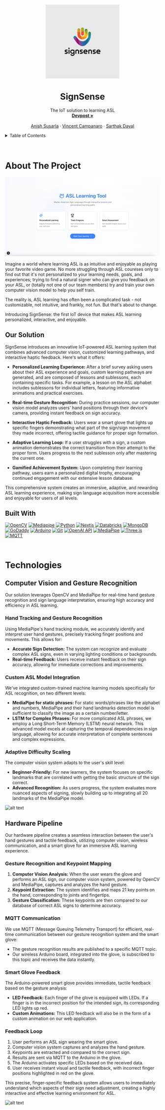 
<a name="readme-top"></a>
<!-- PROJECT LOGO -->
<br />
<div align="center">
    <img src="images/signsense.png" alt="Logo" height="240">

  <h1 align="center">SignSense</h1>

  <p align="center">
    The IoT solution to learning ASL
    <br />
    <a href="https://devpost.com/software/sign-sense"><strong>Devpost »</strong></a>
    <br />
    <br />
    <a href="https://www.linkedin.com/in/anishsusarla/">Anish Susarla</a>
    ·
    <a href="https://www.linkedin.com/in/vincentcampanaro/">Vincent Campanaro</a>
    ·
    <a href="https://www.linkedin.com/in/sarthakdayal/">Sarthak Dayal</a>
  </p>
</div>



<!-- TABLE OF CONTENTS -->
<details>
  <summary>Table of Contents</summary>
  <ol>
    <li>
      <a href="#about-the-project">About The Project</a>
      <ul>
        <li><a href="#built-with">Built With</a></li>
      </ul>
    </li>
    <li>
      <a href="#technologies">Core Technologies</a>
      <ul>
        <li><a href="#roboflow">Mediapipe</a></li>
        <li><a href="#streamlit">Three.js</a></li>
        <li><a href="#matlab">Arduino</a></li>
        <li><a href="#optimizations">Next.js</a></li>
      </ul>
    </li>
    <li><a href="#acknowledgments">Acknowledgments</a></li>
  </ol>
</details>
<br><br>



<!-- ABOUT THE PROJECT -->
# About The Project

![alt text](images/dashboard.png)

Imagine a world where learning ASL is as intuitive and enjoyable as playing your favorite video game. No more struggling through ASL coureses only to find out that it's not personalized to your learning needs, goals, and experiences; trying to find a natural signer who can give you feedback on your ASL, or (totally not one of our team members) try and train your own computer vision model to help you self train.

The reality is, ASL learning has often been a complicated task - not customizable, not intuitive, and frankly, not fun. But that's about to change.

Introducing SignSense: the first IoT device that makes ASL learning personalized, interactive, and enjoyable.

## Our Solution

SignSense introduces an innovative IoT-powered ASL learning system that combines advanced computer vision, customized learning pathways, and interactive haptic feedback. Here's what it offers:

- **Personalized Learning Experience:** After a brief survey asking users about their ASL experience and goals, custom learning pathways are generated, and are composed of lessons and sublessons, each containing specific tasks. For example, a lesson on the ASL alphabet includes sublessons for individual letters, featuring informative animations and practical exercises.

- **Real-time Gesture Recognition:** During practice sessions, our computer vision model analyzes users' hand positions through their device's camera, providing instant feedback on sign accuracy.

- **Interactive Haptic Feedback:** Users wear a smart glove that lights up specific fingers demonstrating what part of the sign/sign movement they made incorrect, offering tactile guidance for proper sign formation.

- **Adaptive Learning Loop:** If a user struggles with a sign, a custom animation demonstrates the correct transition from their attempt to the proper form. Users progress to the next sublesson only after mastering the current one.

- **Gamified Achievement System:** Upon completing their learning pathway, users earn a personalized digital trophy, encouraging continued engagement with our extensive lesson database.

This comprehensive system creates an immersive, adaptive, and rewarding ASL learning experience, making sign language acquisition more accessible and enjoyable for users of all levels.


## Built With

[![OpenCV][OpenCV]][OpenCV-url]
[![Mediapipe][Mediapipe]][Mediapipe-url]
[![Python][Python]][Python-url]
[![Nextjs][Nextjs]][Nextjs-url]
[![Databricks][Databricks]][Databricks-url]
[![MongoDB][MongoDB]][MongoDB-url]
[![GoDaddy][GoDaddy]][GoDaddy-url]
[![Arduino][Arduino]][Arduino-url]
[![Git][Git]][Git-url]
[![OpenAI API][OpenAI API]][OpenAI-url]
[![MediaPipe][MediaPipe]][MediaPipe-url]
[![Three.js][Three.js]][Three.js-url]
[![MQTT][MQTT]][MQTT-url]

<br>

# Technologies

## Computer Vision and Gesture Recognition

Our solution leverages OpenCV and MediaPipe for real-time hand gesture recognition and sign language interpretation, ensuring high accuracy and efficiency in ASL learning.

### Hand Tracking and Gesture Recognition

Using MediaPipe's hand tracking module, we accurately identify and interpret user hand gestures, precisely tracking finger positions and movements. This allows for:

- **Accurate Sign Detection:** The system can recognize and evaluate complex ASL signs, even in varying lighting conditions or backgrounds.
- **Real-time Feedback:** Users receive instant feedback on their sign accuracy, allowing for immediate corrections and improvements.

### Custom ASL Model Integration

We've integrated custom-trained machine learning models specifically for ASL recognition, on two different levels:

- **MediaPipe for static phrases:** For static words/phrases like the alphabet and numbers, MediaPipe and their hand landmarks detection model is sufficient to classify the image as a certain number/letter.
- **LSTM for Complex Phrases:** For more complicated ASL phrases, we employ a Long Short-Term Memory (LSTM) neural network. This advanced model excels at capturing the temporal dependencies in sign language, allowing for accurate interpretation of complete sentences and complex expressions.

### Adaptive Difficulty Scaling

The computer vision system adapts to the user's skill level:

- **Beginner-Friendly:** For new learners, the system focuses on specific landmarks that are correlated with getting the basic structure of the sign correct.
- **Advanced Recognition:** As users progress, the system evaluates more nuanced aspects of signing, slowly building up to integrating all 20 landmarks of the MediaPipe model.


![alt text](tbd.jpg)

## Hardware Pipeline

Our hardware pipeline creates a seamless interaction between the user's hand gestures and tactile feedback, utilizing computer vision, wireless communication, and a smart glove for an immersive ASL learning experience.

### Gesture Recognition and Keypoint Mapping

1. **Computer Vision Analysis:** When the user wears the glove and performs an ASL sign, our computer vision system, powered by OpenCV and MediaPipe, captures and analyzes the hand gesture.
2. **Keypoint Extraction:** The system identifies and maps 21 key points on the hand, corresponding to joints and fingertips.
3. **Gesture Classification:** These keypoints are then compared to our database of correct ASL signs to determine accuracy.

### MQTT Communication

We use MQTT (Message Queuing Telemetry Transport) for efficient, real-time communication between our gesture recognition system and the smart glove:

- The gesture recognition results are published to a specific MQTT topic.
- Our wireless Arduino board, integrated into the glove, is subscribed to this topic and receives the data instantly.

### Smart Glove Feedback

The Arduino-powered smart glove provides immediate, tactile feedback based on the gesture analysis:

- **LED Feedback:** Each finger of the glove is equipped with LEDs. If a finger is in the incorrect position for the intended sign, its corresponding LED lights up red.
- **Custom Animations:** This LED feedback will also be in the form of a custom animation on our web application.

### Feedback Loop

1. User performs an ASL sign wearing the smart glove.
2. Computer vision system captures and analyzes the hand gesture.
3. Keypoints are extracted and compared to the correct sign.
4. Results are sent via MQTT to the Arduino in the glove.
5. The Arduino activates specific LEDs based on the received data.
6. User receives instant visual and tactile feedback, with incorrect finger positions highlighted in red on the glove.

This precise, finger-specific feedback system allows users to immediately understand which aspects of their sign need adjustment, creating a highly interactive and effective learning environment for ASL.


![alt text](tbd-1.png)

<!-- MARKDOWN LINKS & IMAGES -->
<!-- https://www.markdownguide.org/basic-syntax/#reference-style-links -->
[OpenCV]: https://img.shields.io/badge/opencv-5C3EE8?style=for-the-badge&logo=opencv&logoColor=white
[OpenCV-url]: https://opencv.org/
[Mediapipe]: https://img.shields.io/badge/mediapipe-0097A7?style=for-the-badge&logo=mediapipe&logoColor=white
[Mediapipe-url]: https://github.com/google-ai-edge/mediapipe
[Python]: https://img.shields.io/badge/Python-3776AB?style=for-the-badge&logo=python&logoColor=white
[Python-url]: https://www.python.org/
[Nextjs]: https://img.shields.io/badge/Nextjs-000000?style=for-the-badge&logo=Next.js&logoColor=white
[Nextjs-url]: https://nextjs.org/
[Databricks]: https://img.shields.io/badge/databricks-FF3621?style=for-the-badge&logo=Databricks&logoColor=white
[Databricks-url]: https://www.databricks.com/product/open-source
[MongoDB]: https://img.shields.io/badge/MongoDB-47A248?style=for-the-badge&logo=MongoDB&logoColor=white
[MongoDB-url]: https://www.mongodb.com/
[GoDaddy]: https://img.shields.io/badge/GoDaddy-1BDBDB?style=for-the-badge&logo=GoDaddy&logoColor=white
[GoDaddy-url]: https://www.godaddy.com/
[Arduino]: https://img.shields.io/badge/Arduino-00979D?style=for-the-badge&logo=arduino&logoColor=white
[Arduino-url]: https://www.arduino.cc/
[Git]: https://img.shields.io/badge/Git-%23F05032.svg?style=for-the-badge&logo=git&logoColor=white
[Git-url]: https://www.github.com/
[OpenAI API]: https://img.shields.io/badge/OpenAI-412991?style=for-the-badge&logo=openai&logoColor=white
[OpenAI-url]: https://www.openai.com/
[Three.js]: https://img.shields.io/badge/Three.js-000000?style=for-the-badge&logo=three.js&logoColor=white
[Three.js-url]: https://threejs.org/
[MQTT]: https://img.shields.io/badge/MQTT-660066?style=for-the-badge&logo=mqtt&logoColor=white
[MQTT-url]: https://mqtt.org/